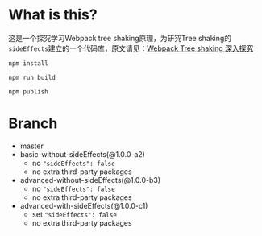 # What is this?
这是一个探究学习Webpack tree shaking原理，为研究Tree shaking的`sideEffects`建立的一个代码库，原文请见：[Webpack Tree shaking 深入探究](https://juejin.im/post/5bb8ef58f265da0a972e3434)

```
npm install
```

```
npm run build
```

```
npm publish
```

# Branch
- master
- basic-without-sideEffects(@1.0.0-a2)
  - no `"sideEffects": false`
  - no extra third-party packages
- advanced-without-sideEffects(@1.0.0-b3)
  - no `"sideEffects": false`
  - no extra third-party packages
- advanced-with-sideEffects(@1.0.0-c1)
  - set `"sideEffects": false`
  - no extra third-party packages

